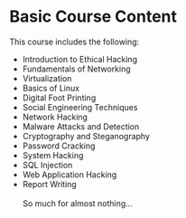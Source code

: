 # Basic Course Content
This course includes the following:<br>
- Introduction to Ethical Hacking
- Fundamentals of Networking
- Virtualization
- Basics of Linux
- Digital Foot Printing
- Social Engineering Techniques
- Network Hacking
- Malware Attacks and Detection
- Cryptography and Steganography
- Password Cracking
- System Hacking
- SQL Injection
- Web Application Hacking
- Report Writing
<br><br>
So much for almost nothing...
